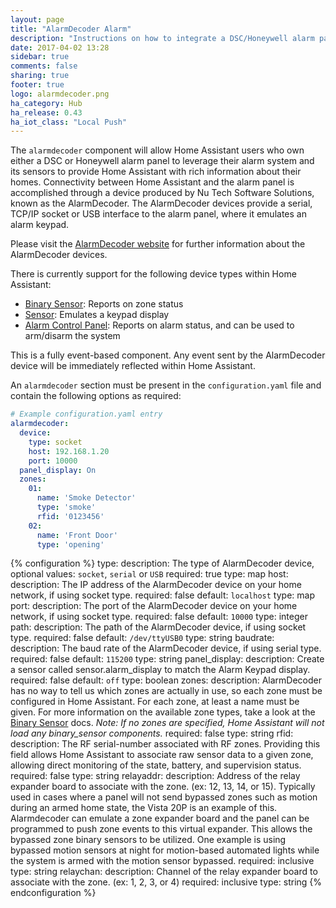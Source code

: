 ```yaml
---
layout: page
title: "AlarmDecoder Alarm"
description: "Instructions on how to integrate a DSC/Honeywell alarm panel with Home Assistant using an AlarmDecoder device."
date: 2017-04-02 13:28
sidebar: true
comments: false
sharing: true
footer: true
logo: alarmdecoder.png
ha_category: Hub
ha_release: 0.43
ha_iot_class: "Local Push"
---
```


The `alarmdecoder` component will allow Home Assistant users who own either a DSC or Honeywell alarm panel to leverage their alarm system and its sensors to provide Home Assistant with rich information about their homes. Connectivity between Home Assistant and the alarm panel is accomplished through a device produced by Nu Tech Software Solutions, known as the AlarmDecoder. The AlarmDecoder devices provide a serial, TCP/IP socket or USB interface to the alarm panel, where it emulates an alarm keypad. 

Please visit the [AlarmDecoder website](https://www.alarmdecoder.com/) for further information about the AlarmDecoder devices.

There is currently support for the following device types within Home Assistant:

- [Binary Sensor](/components/binary_sensor.alarmdecoder/): Reports on zone status
- [Sensor](/components/sensor.alarmdecoder/): Emulates a keypad display
- [Alarm Control Panel](/components/alarm_control_panel.alarmdecoder/): Reports on alarm status, and can be used to arm/disarm the system

This is a fully event-based component. Any event sent by the AlarmDecoder device will be immediately reflected within Home Assistant.

An `alarmdecoder` section must be present in the `configuration.yaml` file and contain the following options as required:

```yaml
# Example configuration.yaml entry
alarmdecoder:
  device:
    type: socket
    host: 192.168.1.20
    port: 10000
  panel_display: On
  zones:
    01:
      name: 'Smoke Detector'
      type: 'smoke'
      rfid: '0123456'
    02:
      name: 'Front Door'
      type: 'opening'
```
{% configuration %}
type:
  description: The type of AlarmDecoder device, optional values: `socket`, `serial` or `USB`
  required: true
  type: map
host:
  description: The IP address of the AlarmDecoder device on your home network, if using socket type. 
  required: false
  default: `localhost`
  type: map
port:
  description: The port of the AlarmDecoder device on your home network, if using socket type.
  required: false
  default: `10000`
  type: integer
path:
  description: The path of the AlarmDecoder device, if using socket type.
  required: false
  default: `/dev/ttyUSB0`
  type: string
baudrate:
  description: The baud rate of the AlarmDecoder device, if using serial type.
  required: false
  default: `115200`
  type: string
panel_display:
  description: Create a sensor called sensor.alarm_display to match the Alarm Keypad display.
  required: false
  default: `off`
  type: boolean
zones:
  description: AlarmDecoder has no way to tell us which zones are actually in use, so each zone must be configured in Home Assistant. For each zone, at least a name must be given. For more information on the available zone types, take a look at the [Binary Sensor](/components/binary_sensor.alarmdecoder/) docs. *Note: If no zones are specified, Home Assistant will not load any binary_sensor components.* 
  required: false
  type: string
rfid:
  description: The RF serial-number associated with RF zones. Providing this field allows Home Assistant to associate raw sensor data to a given zone, allowing direct monitoring of the state, battery, and supervision status.
  required: false
  type: string
relayaddr:
  description: Address of the relay expander board to associate with the zone. (ex: 12, 13, 14, or 15). Typically used in cases where a panel will not send bypassed zones such as motion during an armed home state, the Vista 20P is an example of this. Alarmdecoder can emulate a zone expander board and the panel can be programmed to push zone events to this virtual expander. This allows the bypassed zone binary sensors to be utilized. One example is using bypassed motion sensors at night for motion-based automated lights while the system is armed with the motion sensor bypassed.
  required: inclusive
  type: string
relaychan:
  description: Channel of the relay expander board to associate with the zone. (ex: 1, 2, 3, or 4)
  required: inclusive
  type: string
{% endconfiguration %}

